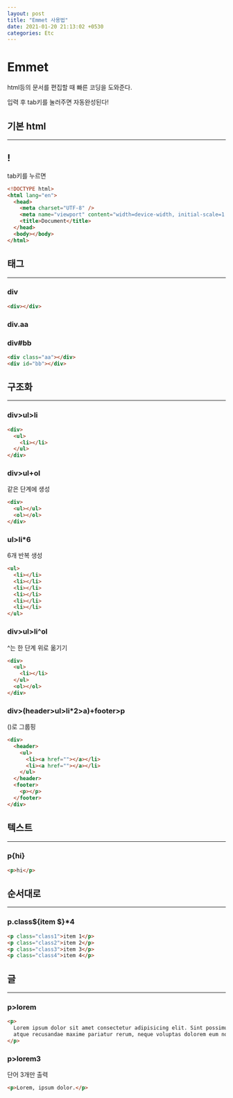 ```yaml
---
layout: post
title: "Emmet 사용법"
date: 2021-01-20 21:13:02 +0530
categories: Etc
---
```


# Emmet

html등의 문서를 편집할 때 빠른 코딩을 도와준다.

입력 후 tab키를 눌러주면 자동완성된다!

## 기본 html

---

## !

tab키를 누르면

```html
<!DOCTYPE html>
<html lang="en">
  <head>
    <meta charset="UTF-8" />
    <meta name="viewport" content="width=device-width, initial-scale=1.0" />
    <title>Document</title>
  </head>
  <body></body>
</html>
```

## 태그

---

### div

```html
<div></div>
```

### div.aa

### div#bb

```html
<div class="aa"></div>
<div id="bb"></div>
```

## 구조화

---

### div>ul>li

```html
<div>
  <ul>
    <li></li>
  </ul>
</div>
```

### div>ul+ol

같은 단계에 생성

```html
<div>
  <ul></ul>
  <ol></ol>
</div>
```

### ul>li\*6

6개 반복 생성

```html
<ul>
  <li></li>
  <li></li>
  <li></li>
  <li></li>
  <li></li>
  <li></li>
</ul>
```

### div>ul>li^ol

^는 한 단계 위로 옮기기

```html
<div>
  <ul>
    <li></li>
  </ul>
  <ol></ol>
</div>
```

### div>(header>ul>li\*2>a)+footer>p

()로 그룹핑

```html
<div>
  <header>
    <ul>
      <li><a href=""></a></li>
      <li><a href=""></a></li>
    </ul>
  </header>
  <footer>
    <p></p>
  </footer>
</div>
```

## 텍스트

---

### p{hi}

```html
<p>hi</p>
```

## 순서대로

---

### p.class${item $}\*4

```html
<p class="class1">item 1</p>
<p class="class2">item 2</p>
<p class="class3">item 3</p>
<p class="class4">item 4</p>
```

## 글

---

### p>lorem

```html
<p>
  Lorem ipsum dolor sit amet consectetur adipisicing elit. Sint possimus laborum quae harum a quidem explicabo deleniti
  atque recusandae maxime pariatur rerum, neque voluptas dolorem eum nobis. Nesciunt, esse nihil?
</p>
```

### p>lorem3

단어 3개만 출력

```html
<p>Lorem, ipsum dolor.</p>
```
